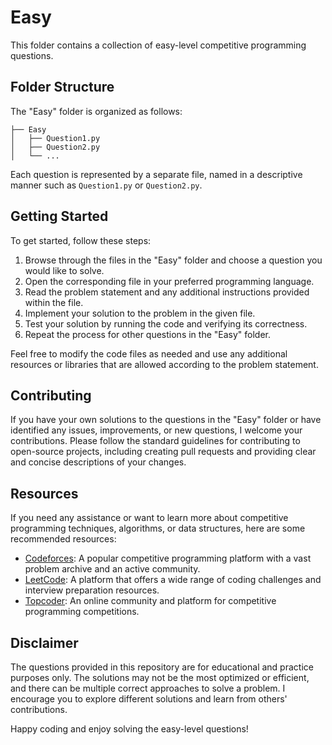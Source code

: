 # Easy

This folder contains a collection of easy-level competitive programming questions.

## Folder Structure

The "Easy" folder is organized as follows:

```
├── Easy
│   ├── Question1.py
│   ├── Question2.py
│   └── ...
```

Each question is represented by a separate file, named in a descriptive manner such as `Question1.py` or `Question2.py`.

## Getting Started

To get started, follow these steps:

1. Browse through the files in the "Easy" folder and choose a question you would like to solve.
2. Open the corresponding file in your preferred programming language.
3. Read the problem statement and any additional instructions provided within the file.
4. Implement your solution to the problem in the given file.
5. Test your solution by running the code and verifying its correctness.
6. Repeat the process for other questions in the "Easy" folder.

Feel free to modify the code files as needed and use any additional resources or libraries that are allowed according to the problem statement.

## Contributing

If you have your own solutions to the questions in the "Easy" folder or have identified any issues, improvements, or new questions, I welcome your contributions. Please follow the standard guidelines for contributing to open-source projects, including creating pull requests and providing clear and concise descriptions of your changes.

## Resources

If you need any assistance or want to learn more about competitive programming techniques, algorithms, or data structures, here are some recommended resources:

- [Codeforces](https://codeforces.com/): A popular competitive programming platform with a vast problem archive and an active community.
- [LeetCode](https://leetcode.com/): A platform that offers a wide range of coding challenges and interview preparation resources.
- [Topcoder](https://www.topcoder.com/): An online community and platform for competitive programming competitions.

## Disclaimer

The questions provided in this repository are for educational and practice purposes only. The solutions may not be the most optimized or efficient, and there can be multiple correct approaches to solve a problem. I
encourage you to explore different solutions and learn from others' contributions.

Happy coding and enjoy solving the easy-level questions!